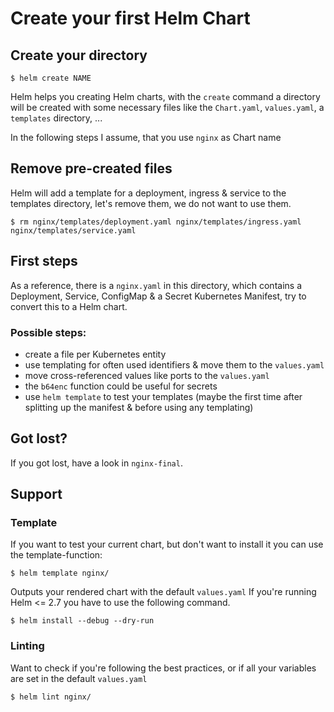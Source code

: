 # Create your first Helm Chart

## Create your directory

`$ helm create NAME`

Helm helps you creating Helm charts, with the `create` command a directory
 will be created with some necessary files like the `Chart.yaml`, `values.yaml`, a `templates` directory, ...

In the following steps I assume, that you use `nginx` as Chart name

## Remove pre-created files

Helm will add a template for a deployment, ingress & service to the templates directory, let's remove them, we do not want to use them.

`$ rm nginx/templates/deployment.yaml nginx/templates/ingress.yaml nginx/templates/service.yaml`

## First steps

As a reference, there is a `nginx.yaml` in this directory, which contains a Deployment, Service, ConfigMap & a Secret Kubernetes Manifest, try to convert this to a Helm chart.

### Possible steps:

* create a file per Kubernetes entity
* use templating for often used identifiers & move them to the `values.yaml`
* move cross-referenced values like ports to the `values.yaml`
* the `b64enc` function could be useful for secrets
* use `helm template` to test your templates (maybe the first time after splitting up the manifest & before using any templating)

## Got lost?

If you got lost, have a look in `nginx-final`.

## Support

### Template

If you want to test your current chart, but don't want to install it you can use the template-function:

`$ helm template nginx/`

Outputs your rendered chart with the default `values.yaml`
If you're running Helm <= 2.7 you have to use the following command.

`$ helm install --debug --dry-run`

### Linting

Want to check if you're following the best practices, or if all your variables are set in the default `values.yaml`

`$ helm lint nginx/`
